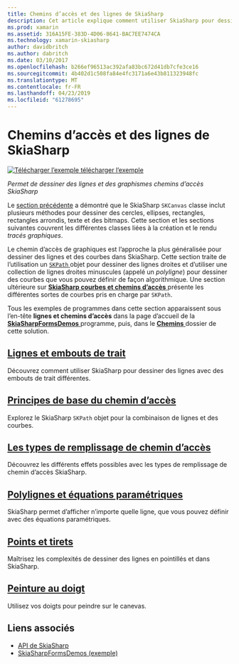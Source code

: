 ```yaml
---
title: Chemins d’accès et des lignes de SkiaSharp
description: Cet article explique comment utiliser SkiaSharp pour dessiner des lignes et des tracés graphiques dans les applications Xamarin.Forms et illustre ceci avec l’exemple de code.
ms.prod: xamarin
ms.assetid: 316A15FE-383D-4D06-8641-BAC7EE7474CA
ms.technology: xamarin-skiasharp
author: davidbritch
ms.author: dabritch
ms.date: 03/10/2017
ms.openlocfilehash: b266ef96513ac392afa83bc672d41db7cfe3ce16
ms.sourcegitcommit: 4b402d1c508fa84e4fc3171a6e43b811323948fc
ms.translationtype: MT
ms.contentlocale: fr-FR
ms.lasthandoff: 04/23/2019
ms.locfileid: "61278695"
---
```

# <a name="skiasharp-lines-and-paths"></a>Chemins d’accès et des lignes de SkiaSharp

[![Télécharger l’exemple](~/media/shared/download.png) télécharger l’exemple](https://developer.xamarin.com/samples/xamarin-forms/SkiaSharpForms/Demos/)

_Permet de dessiner des lignes et des graphismes chemins d’accès SkiaSharp_

Le [section précédente](~/xamarin-forms/user-interface/graphics/skiasharp/basics/index.md) a démontré que le SkiaSharp `SKCanvas` classe inclut plusieurs méthodes pour dessiner des cercles, ellipses, rectangles, rectangles arrondis, texte et des bitmaps. Cette section et les sections suivantes couvrent les différentes classes liées à la création et le rendu *tracés graphiques*.

Le chemin d’accès de graphiques est l’approche la plus généralisée pour dessiner des lignes et des courbes dans SkiaSharp. Cette section traite de l’utilisation un [ `SKPath` ](xref:SkiaSharp.SKPath) objet pour dessiner des lignes droites et d’utiliser une collection de lignes droites minuscules (appelé un *polyligne*) pour dessiner des courbes que vous pouvez définir de façon algorithmique. Une section ultérieure sur [ **SkiaSharp courbes et chemins d’accès** ](../curves/index.md) présente les différentes sortes de courbes pris en charge par `SKPath`.

Tous les exemples de programmes dans cette section apparaissent sous l’en-tête **lignes et chemins d’accès** dans la page d’accueil de la [ **SkiaSharpFormsDemos** ](https://developer.xamarin.com/samples/xamarin-forms/SkiaSharpForms/Demos/) programme, puis, dans le [ **Chemins** ](https://github.com/xamarin/xamarin-forms-samples/tree/master/SkiaSharpForms/Demos/Demos/SkiaSharpFormsDemos/Paths) dossier de cette solution.

## <a name="lines-and-stroke-capslinesmd"></a>[Lignes et embouts de trait](lines.md)

Découvrez comment utiliser SkiaSharp pour dessiner des lignes avec des embouts de trait différentes.

## <a name="path-basicspathsmd"></a>[Principes de base du chemin d’accès](paths.md)

Explorez le SkiaSharp `SKPath` objet pour la combinaison de lignes et des courbes.

## <a name="the-path-fill-typesfill-typesmd"></a>[Les types de remplissage de chemin d’accès](fill-types.md)

Découvrez les différents effets possibles avec les types de remplissage de chemin d’accès SkiaSharp.

## <a name="polylines-and-parametric-equationspolylinesmd"></a>[Polylignes et équations paramétriques](polylines.md)

SkiaSharp permet d’afficher n’importe quelle ligne, que vous pouvez définir avec des équations paramétriques.

## <a name="dots-and-dashesdotsmd"></a>[Points et tirets](dots.md)

Maîtrisez les complexités de dessiner des lignes en pointillés et dans SkiaSharp.

## <a name="finger-paintingfinger-paintmd"></a>[Peinture au doigt](finger-paint.md)

Utilisez vos doigts pour peindre sur le canevas.


## <a name="related-links"></a>Liens associés

- [API de SkiaSharp](https://docs.microsoft.com/dotnet/api/skiasharp)
- [SkiaSharpFormsDemos (exemple)](https://developer.xamarin.com/samples/xamarin-forms/SkiaSharpForms/Demos/)
